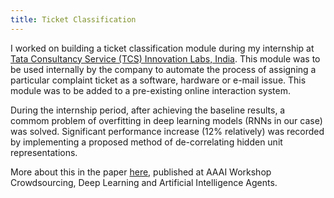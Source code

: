 ```yaml
---
title: Ticket Classification
---
```


I worked on building a ticket classification module during my internship at [Tata Consultancy Service (TCS) Innovation Labs, India](https://www.tcs.com/research-and-innovation). This module was to be used internally by the company to automate the process of assigning a particular complaint ticket as a software, hardware or e-mail issue. This module was to be added to a pre-existing online interaction system.   

During the internship period, after achieving the baseline results, a commom problem of overfitting in deep learning models (RNNs in our case) was solved. Significant performance increase (12% relatively) was recorded by implementing a proposed method of de-correlating hidden unit representations. 

More about this in the paper [here](https://www.aaai.org/ocs/index.php/WS/AAAIW17/paper/download/15145/14699), published at AAAI Workshop Crowdsourcing, Deep Learning and Artificial Intelligence Agents.
